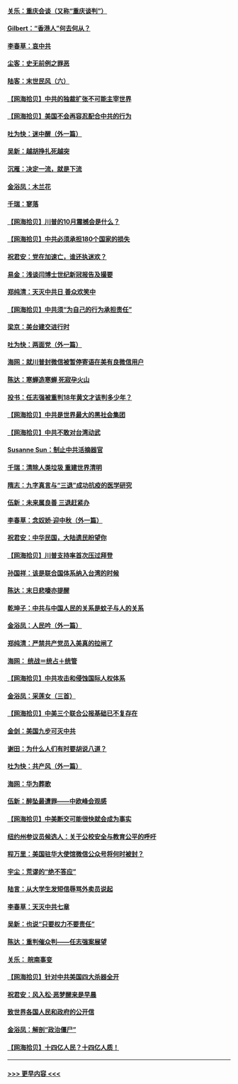 #### [关乐：重庆会谈（又称“重庆谈判”）](../pages/nsc993/n12437525.md?t=09291751) 
#### [Gilbert：“香港人”何去何从？](../pages/nsc993/n12435894.md?t=09291751) 
#### [李春草：哀中共](../pages/nsc993/n12435874.md?t=09291751) 
#### [尘客：史无前例之罪恶](../pages/nsc993/n12435762.md?t=09291751) 
#### [陆客：末世民风（六）](../pages/nsc993/n12435354.md?t=09291751) 
#### [【网海拾贝】中共的独裁扩张不可能主宰世界](../pages/nsc993/n12435151.md?t=09291751) 
#### [【网海拾贝】美国不会再容忍配合中共的行为](../pages/nsc993/n12433808.md?t=09291751) 
#### [吐为快：迷中醒（外一篇）](../pages/nsc993/n12433585.md?t=09291751) 
#### [吴新：越胡挣扎死越突](../pages/nsc993/n12433562.md?t=09291751) 
#### [沉雁：决定一流，就是下流](../pages/nsc993/n12432128.md?t=09291751) 
#### [金浴凤：木兰花](../pages/nsc993/n12432124.md?t=09291751) 
#### [千瑞：寥落](../pages/nsc993/n12432071.md?t=09291751) 
#### [【网海拾贝】川普的10月震撼会是什么？](../pages/nsc993/n12431624.md?t=09291751) 
#### [【网海拾贝】中共必须承担180个国家的损失](../pages/nsc993/n12428893.md?t=09291751) 
#### [祝君安：党在加速亡，谁还执迷欢？](../pages/nsc993/n12428652.md?t=09291751) 
#### [易金：浅谈闫博士世纪新冠报告及撮要](../pages/nsc993/n12426822.md?t=09291751) 
#### [郑纯清：天灭中共日 善众欢笑中](../pages/nsc993/n12426784.md?t=09291751) 
#### [【网海拾贝】中共须“为自己的行为承担责任”](../pages/nsc993/n12426067.md?t=09291751) 
#### [梁京：美台建交进行时](../pages/nsc993/n12424066.md?t=09291751) 
#### [吐为快：两面党（外一篇）](../pages/nsc993/n12424043.md?t=09291751) 
#### [海网：就川普封微信被暂停寄语在美有良微信用户](../pages/nsc993/n12424021.md?t=09291751) 
#### [陈达：寒蝉造寒蝉 死寂孕火山](../pages/nsc993/n12423958.md?t=09291751) 
#### [投书：任志强被重判18年黄文才该判多少年？](../pages/nsc993/n12423672.md?t=09291751) 
#### [【网海拾贝】中共是世界最大的黑社会集团](../pages/nsc993/n12423543.md?t=09291751) 
#### [【网海拾贝】中共不敢对台湾动武](../pages/nsc993/n12421418.md?t=09291751) 
#### [Susanne Sun：制止中共活摘器官](../pages/nsc993/n12419654.md?t=09291751) 
#### [千瑞：清除人类垃圾 重建世界清明](../pages/nsc993/n12419414.md?t=09291751) 
#### [隋志：九字真言与“三退”成功抗疫的医学研究](../pages/nsc993/n12419248.md?t=09291751) 
#### [伍新：未来属良善 三退赶紧办](../pages/nsc993/n12418496.md?t=09291751) 
#### [李春草：念奴娇·迎中秋（外一篇）](../pages/nsc993/n12418465.md?t=09291751) 
#### [祝君安：中华民国，大陆遗民盼望你](../pages/nsc993/n12418089.md?t=09291751) 
#### [【网海拾贝】川普支持率首次压过拜登](../pages/nsc993/n12418050.md?t=09291751) 
#### [孙国祥：该是联合国体系纳入台湾的时候](../pages/nsc993/n12417369.md?t=09291751) 
#### [陈达：末日悲嚎亦提醒](../pages/nsc993/n12416736.md?t=09291751) 
#### [乾坤子：中共与中国人民的关系是蚊子与人的关系](../pages/nsc993/n12416632.md?t=09291751) 
#### [金浴凤：人民吟（外一篇）](../pages/nsc993/n12416567.md?t=09291751) 
#### [郑纯清：严禁共产党员入美真的拉闸了](../pages/nsc993/n12416550.md?t=09291751) 
#### [海网： 统战＝统占＋统管](../pages/nsc993/n12416404.md?t=09291751) 
#### [【网海拾贝】中共攻击和侵蚀国际人权体系](../pages/nsc993/n12416250.md?t=09291751) 
#### [金浴凤：采莲女（三首）](../pages/nsc993/n12415517.md?t=09291751) 
#### [【网海拾贝】中美三个联合公报基础已不复存在](../pages/nsc993/n12415054.md?t=09291751) 
#### [金剑：美国九步可灭中共](../pages/nsc993/n12413183.md?t=09291751) 
#### [谢田：为什么人们有时要胡说八道？](../pages/nsc993/n12411861.md?t=09291751) 
#### [吐为快：共产风（外一篇）](../pages/nsc993/n12411761.md?t=09291751) 
#### [海网：华为葬歌](../pages/nsc993/n12410381.md?t=09291751) 
#### [伍新：醉坠最遭罪——中欧峰会观感](../pages/nsc993/n12410364.md?t=09291751) 
#### [【网海拾贝】中美断交可能很快就会成为事实](../pages/nsc993/n12409495.md?t=09291751) 
#### [纽约州参议员候选人：关于公校安全与教育公平的呼吁](../pages/nsc993/n12409228.md?t=09291751) 
#### [程万里：美国驻华大使馆微信公众号将何时被封？](../pages/nsc993/n12407397.md?t=09291751) 
#### [宇尘：荒谬的“绝不答应”](../pages/nsc993/n12407360.md?t=09291751) 
#### [陆言：从大学生发短信辱骂外卖员说起](../pages/nsc993/n12407285.md?t=09291751) 
#### [李春草：天灭中共七章](../pages/nsc993/n12406988.md?t=09291751) 
#### [吴新：也说“只要权力不要责任”](../pages/nsc993/n12406966.md?t=09291751) 
#### [陈达：重判催众判——任志强案展望](../pages/nsc993/n12404540.md?t=09291751) 
#### [关乐： 皖南事变](../pages/nsc993/n12404288.md?t=09291751) 
#### [【网海拾贝】针对中共美国四大杀器全开](../pages/nsc993/n12404172.md?t=09291751) 
#### [祝君安：风入松‧恶梦醒来是早晨](../pages/nsc993/n12401953.md?t=09291751) 
#### [致世界各国人民和政府的公开信](../pages/nsc993/n12401824.md?t=09291751) 
#### [金浴凤：解剖“政治僵尸”](../pages/nsc993/n12401808.md?t=09291751) 
#### [【网海拾贝】十四亿人民？十四亿人质！](../pages/nsc993/n12401708.md?t=09291751) 

----
#### [ >>> 更早内容 <<< ](../indexes/nsc993-earlier.md)
